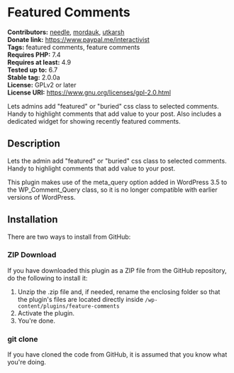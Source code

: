 # Featured Comments

**Contributors:** [needle](https://profiles.wordpress.org/needle/), [mordauk](https://profiles.wordpress.org/mordauk/), [utkarsh](https://profiles.wordpress.org/utkarsh/)<br/>
**Donate link:** https://www.paypal.me/interactivist<br/>
**Tags:** featured comments, feature comments<br/>
**Requires PHP:** 7.4<br/>
**Requires at least:** 4.9<br/>
**Tested up to:** 6.7<br/>
**Stable tag:** 2.0.0a<br/>
**License:** GPLv2 or later<br/>
**License URI:** https://www.gnu.org/licenses/gpl-2.0.html

Lets admins add "featured" or "buried" css class to selected comments. Handy to highlight comments that add value to your post. Also includes a dedicated widget for showing recently featured comments.

## Description

Lets the admin add "featured" or "buried" css class to selected comments. Handy to highlight comments that add value to your post.

This plugin makes use of the meta_query option added in WordPress 3.5 to the WP_Comment_Query class, so it is no longer compatible with earlier versions of WordPress.

## Installation

There are two ways to install from GitHub:

### ZIP Download

If you have downloaded this plugin as a ZIP file from the GitHub repository, do the following to install it:

1. Unzip the .zip file and, if needed, rename the enclosing folder so that the plugin's files are located directly inside `/wp-content/plugins/feature-comments`
2. Activate the plugin.
3. You're done.

### git clone

If you have cloned the code from GitHub, it is assumed that you know what you're doing.

